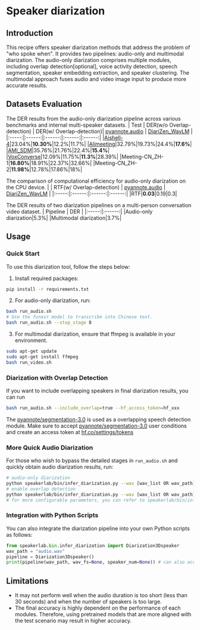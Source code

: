 # Speaker diarization

## Introduction
This recipe offers speaker diarization methods that address the problem of "who spoke when". It provides two pipelines: audio-only and multimodal diarization. The audio-only diarization comprises multiple modules, including overlap detection[optional], voice activity detection, speech segmentation, speaker embedding extraction, and speaker clustering. The multimodal approach fuses audio and video image input to produce more accurate results.

## Datasets Evaluation
The DER results from the audio-only diarization pipeline across various benchmarks and internal multi-speaker datasets.
| Test | DER(w/o Overlap-detection) | DER(w/ Overlap-detection)| [pyannote.audio](https://github.com/pyannote/pyannote-audio) | [DiariZen_WavLM](https://github.com/BUTSpeechFIT/DiariZen) | 
|:-----:|:------:|:------:|:------:|:------:|
|[Aishell-4](https://arxiv.org/abs/2104.03603)|23.04%|**10.30%**|12.2%|11.7%|
|[Alimeeting](https://www.openslr.org/119/)|32.79%|19.73%|24.4%|**17.6%**|
|[AMI_SDM](https://groups.inf.ed.ac.uk/ami/corpus/)|35.76%|21.76%|22.4%|**15.4%**|
|[VoxConverse](https://github.com/joonson/voxconverse)|12.09%|11.75%|**11.3%**|28.39%|
|Meeting-CN_ZH-1|**16.80%**|18.91%|22.37%|32.66%|
|Meeting-CN_ZH-2|**11.98%**|12.78%|17.86%|18%|

The comparison of computational efficiency for audio-only diarization on the CPU device.
| | RTF(w/ Overlap-detection) | [pyannote.audio](https://github.com/pyannote/pyannote-audio) | [DiariZen_WavLM](https://github.com/BUTSpeechFIT/DiariZen) | 
|:-----:|:------:|:------:|:------:|
|RTF|**0.03**|0.19|0.3|

The DER results of two diarization pipelines on a multi-person conversation video dataset.
| Pipeline | DER |
|:-----:|:------:|
|Audio-only diarization|5.3%|
|Multimodal diarization|3.7%|

## Usage
### Quick Start
To use this diarization tool, follow the steps below:
1. Install required packages:
``` sh
pip install -r requirements.txt
```
2. For audio-only diarization, run:
``` sh
bash run_audio.sh
# Use the funasr model to transcribe into Chinese text.
bash run_audio.sh --stop_stage 8
```
3. For multimodal diarization, ensure that ffmpeg is available in your environment.
``` sh
sudo apt-get update
sudo apt-get install ffmpeg
bash run_video.sh
```
### Diarization with Overlap Detection
If you want to include overlapping speakers in final diarization results, you can run 
``` sh
bash run_audio.sh --include_overlap=true --hf_access_token=hf_xxx
```
The [pyannote/segmentation-3.0](https://huggingface.co/pyannote/segmentation-3.0) is used as a overlapping speech detection module. Make sure to accept [pyannote/segmentation-3.0](https://huggingface.co/pyannote/segmentation-3.0) user conditions and create an access token at [hf.co/settings/tokens](https://hf.co/settings/tokens)

### More Quick Audio Diarization
For those who wish to bypass the detailed stages in `run_audio.sh` and quickly obtain audio diarization results, run:
``` sh
# audio-only diarization
python speakerlab/bin/infer_diarization.py --wav [wav_list OR wav_path] --out_dir [out_dir]
# enable overlap detection
python speakerlab/bin/infer_diarization.py --wav [wav_list OR wav_path] --out_dir [out_dir] --include_overlap --hf_access_token [hf_access_token]
# for more configurable parameters, you can refer to speakerlab/bin/infer_diarization.py
```
### Integration with Python Scripts
You can also integrate the diarization pipeline into your own Python scripts as follows:
```python
from speakerlab.bin.infer_diarization import Diarization3Dspeaker
wav_path = "audio.wav"
pipeline = Diarization3Dspeaker()
print(pipeline(wav_path, wav_fs=None, speaker_num=None)) # can also accept WAV data as input
```

## Limitations
- It may not perform well when the audio duration is too short (less than 30 seconds) and when the number of speakers is too large.
- The final accuracy is highly dependent on the performance of each modules. Therefore, using pretrained models that are more aligned with the test scenario may result in higher accuracy.
